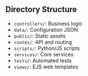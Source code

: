 ## Directory Structure

- `controllers/`: Business logic
- `data/`: Configuration JSON
- `public/`: Static assets
- `routes/`: API and routing
- `scripts/`: Python/JS scripts
- `services/`: Core services
- `tests/`: Automated tests
- `views/`: EJS web templates